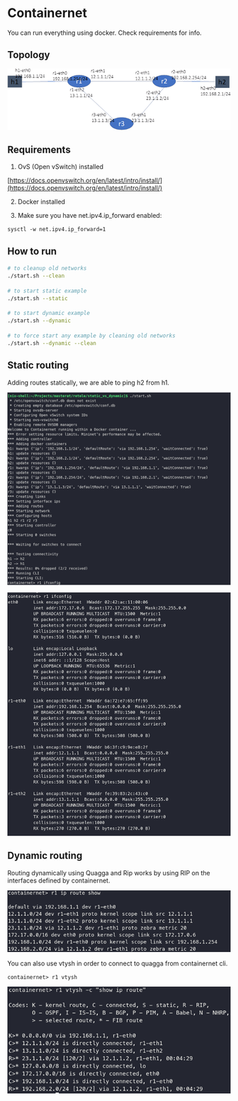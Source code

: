 # Containernet

You can run everything using docker. Check requirements for info.

## Topology

![Topology](./resources/topology.png)

## Requirements

1. OvS (Open vSwitch) installed

[https://docs.openvswitch.org/en/latest/intro/install/](https://docs.openvswitch.org/en/latest/intro/install/)

2. Docker installed

3. Make sure you have net.ipv4.ip_forward enabled:

```
sysctl -w net.ipv4.ip_forward=1
```

## How to run

```bash
# to cleanup old networks
./start.sh --clean

# to start static example
./start.sh --static

# to start dynamic example
./start.sh --dynamic

# to force start any example by cleaning old networks
./start.sh --dynamic --clean
```

## Static routing

Adding routes statically, we are able to ping h2 from h1.

![Setup](./resources/ss1.png)

![r1-ifconfig](./resources/ss2.png)

## Dynamic routing

Routing dynamically using Quagga and Rip works by using RIP on the interfaces defined by containernet.

![Dynamic](./resources/ss3.png)

You can also use vtysh in order to connect to quagga from containernet cli.

```
containernet> r1 vtysh
```

![Dynamic-Vtysh](./resources/ss4.png)
